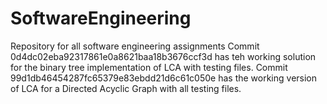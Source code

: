 # SoftwareEngineering
Repository for all software engineering assignments
Commit 0d4dc02eba92317861e0a8621baa18b3676ccf3d has teh working solution for the binary tree implementation of LCA with testing files.
Commit 99d1db46454287fc65379e83ebdd21d6c61c050e has the working version of LCA for a Directed Acyclic Graph with all testing files.
